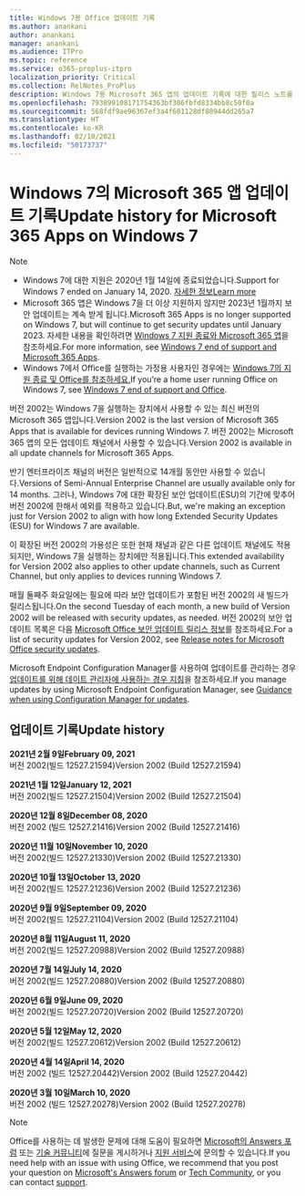 ```yaml
---
title: Windows 7용 Office 업데이트 기록
ms.author: anankani
author: anankani
manager: anankani
ms.audience: ITPro
ms.topic: reference
ms.service: o365-proplus-itpro
localization_priority: Critical
ms.collection: RelNotes_ProPlus
description: Windows 7용 Microsoft 365 앱의 업데이트 기록에 대한 릴리스 노트를 고객에게 제공합니다.
ms.openlocfilehash: 793899108171754363bf306fbfd8334bb8c50f0a
ms.sourcegitcommit: 568fdf9ae96367ef3a4f601128df80944dd265a7
ms.translationtype: HT
ms.contentlocale: ko-KR
ms.lasthandoff: 02/10/2021
ms.locfileid: "50173737"
---
```

# <a name="update-history-for-microsoft-365-apps-on-windows-7"></a><span data-ttu-id="2cc35-103">Windows 7의 Microsoft 365 앱 업데이트 기록</span><span class="sxs-lookup"><span data-stu-id="2cc35-103">Update history for Microsoft 365 Apps on Windows 7</span></span> 

 > [!NOTE]
>
>- <span data-ttu-id="2cc35-104">Windows 7에 대한 지원은 2020년 1월 14일에 종료되었습니다.</span><span class="sxs-lookup"><span data-stu-id="2cc35-104">Support for Windows 7 ended on January 14, 2020.</span></span> [<span data-ttu-id="2cc35-105">자세한 정보</span><span class="sxs-lookup"><span data-stu-id="2cc35-105">Learn more</span></span>](https://www.microsoft.com/microsoft-365/windows/end-of-windows-7-support)
>- <span data-ttu-id="2cc35-106">Microsoft 365 앱은 Windows 7을 더 이상 지원하지 않지만 2023년 1월까지 보안 업데이트는 계속 받게 됩니다.</span><span class="sxs-lookup"><span data-stu-id="2cc35-106">Microsoft 365 Apps is no longer supported on Windows 7, but will continue to get security updates until January 2023.</span></span> <span data-ttu-id="2cc35-107">자세한 내용을 확인하려면 [Windows 7 지원 종료와 Microsoft 365 앱](https://docs.microsoft.com/DeployOffice/endofsupport/windows-7-support)을 참조하세요.</span><span class="sxs-lookup"><span data-stu-id="2cc35-107">For more information, see [Windows 7 end of support and Microsoft 365 Apps](https://docs.microsoft.com/DeployOffice/endofsupport/windows-7-support).</span></span>
>- <span data-ttu-id="2cc35-108">Windows 7에서 Office를 실행하는 가정용 사용자인 경우에는 [Windows 7의 지원 종료 및 Office를 참조하세요.](https://support.microsoft.com/office/78f20fab-b57b-44d7-8368-06a8493f3cb9)</span><span class="sxs-lookup"><span data-stu-id="2cc35-108">If you’re a home user running Office on Windows 7, see [Windows 7 end of support and Office](https://support.microsoft.com/office/78f20fab-b57b-44d7-8368-06a8493f3cb9).</span></span>

<span data-ttu-id="2cc35-109">버전 2002는 Windows 7을 실행하는 장치에서 사용할 수 있는 최신 버전의 Microsoft 365 앱입니다.</span><span class="sxs-lookup"><span data-stu-id="2cc35-109">Version 2002 is the last version of Microsoft 365 Apps that is available for devices running Windows 7.</span></span> <span data-ttu-id="2cc35-110">버전 2002는 Microsoft 365 앱의 모든 업데이트 채널에서 사용할 수 있습니다.</span><span class="sxs-lookup"><span data-stu-id="2cc35-110">Version 2002 is available in all update channels for Microsoft 365 Apps.</span></span>

<span data-ttu-id="2cc35-111">반기 엔터프라이즈 채널의 버전은 일반적으로 14개월 동안만 사용할 수 있습니다.</span><span class="sxs-lookup"><span data-stu-id="2cc35-111">Versions of Semi-Annual Enterprise Channel are usually available only for 14 months.</span></span> <span data-ttu-id="2cc35-112">그러나, Windows 7에 대한 확장된 보안 업데이트(ESU)의 기간에 맞추어 버전 2002에 한해서 예외를 적용하고 있습니다.</span><span class="sxs-lookup"><span data-stu-id="2cc35-112">But, we're making an exception just for Version 2002 to align with how long Extended Security Updates (ESU) for Windows 7 are available.</span></span>

<span data-ttu-id="2cc35-113">이 확장된 버전 2002의 가용성은 또한 현재 채널과 같은 다른 업데이트 채널에도 적용되지만, Windows 7을 실행하는 장치에만 적용됩니다.</span><span class="sxs-lookup"><span data-stu-id="2cc35-113">This extended availability for Version 2002 also applies to other update channels, such as Current Channel, but only applies to devices running Windows 7.</span></span>

<span data-ttu-id="2cc35-114">매월 둘째주 화요일에는 필요에 따라 보안 업데이트가 포함된 버전 2002의 새 빌드가 릴리스됩니다.</span><span class="sxs-lookup"><span data-stu-id="2cc35-114">On the second Tuesday of each month, a new build of Version 2002 will be released with security updates, as needed.</span></span> <span data-ttu-id="2cc35-115">버전 2002의 보안 업데이트 목록은 다음 [Microsoft Office 보안 업데이트 릴리스 정보](microsoft365-apps-security-updates.md)를 참조하세요.</span><span class="sxs-lookup"><span data-stu-id="2cc35-115">For a list of security updates for Version 2002, see [Release notes for Microsoft Office security updates](microsoft365-apps-security-updates.md).</span></span>

<span data-ttu-id="2cc35-116">Microsoft Endpoint Configuration Manager를 사용하여 업데이트를 관리하는 경우 [업데이트를 위해 데이트 관리자에 사용하는 경우 지침](https://docs.microsoft.com/deployoffice/endofsupport/windows-7-support#guidance-when-using-configuration-manager-for-updates)을 참조하세요.</span><span class="sxs-lookup"><span data-stu-id="2cc35-116">If you manage updates by using Microsoft Endpoint Configuration Manager, see [Guidance when using Configuration Manager for updates](https://docs.microsoft.com/deployoffice/endofsupport/windows-7-support#guidance-when-using-configuration-manager-for-updates).</span></span>


## <a name="update-history"></a><span data-ttu-id="2cc35-117">업데이트 기록</span><span class="sxs-lookup"><span data-stu-id="2cc35-117">Update history</span></span>

[//]: # (제거하지 마세요)

<span data-ttu-id="2cc35-119">**2021년 2월 9일**</span><span class="sxs-lookup"><span data-stu-id="2cc35-119">**February 09, 2021**</span></span><br/>
<span data-ttu-id="2cc35-120">버전 2002(빌드 12527.21594)</span><span class="sxs-lookup"><span data-stu-id="2cc35-120">Version 2002 (Build 12527.21594)</span></span><br/>

<span data-ttu-id="2cc35-121">**2021년 1월 12일**</span><span class="sxs-lookup"><span data-stu-id="2cc35-121">**January 12, 2021**</span></span><br/>
<span data-ttu-id="2cc35-122">버전 2002(빌드 12527.21504)</span><span class="sxs-lookup"><span data-stu-id="2cc35-122">Version 2002 (Build 12527.21504)</span></span><br/>

<span data-ttu-id="2cc35-123">**2020년 12월 8일**</span><span class="sxs-lookup"><span data-stu-id="2cc35-123">**December 08, 2020**</span></span><br/>
<span data-ttu-id="2cc35-124">버전 2002 (빌드 12527.21416)</span><span class="sxs-lookup"><span data-stu-id="2cc35-124">Version 2002 (Build 12527.21416)</span></span><br/>

<span data-ttu-id="2cc35-125">**2020년 11월 10일**</span><span class="sxs-lookup"><span data-stu-id="2cc35-125">**November 10, 2020**</span></span><br/>
<span data-ttu-id="2cc35-126">버전 2002(빌드 12527.21330)</span><span class="sxs-lookup"><span data-stu-id="2cc35-126">Version 2002 (Build 12527.21330)</span></span><br/>

<span data-ttu-id="2cc35-127">**2020년 10월 13일**</span><span class="sxs-lookup"><span data-stu-id="2cc35-127">**October 13, 2020**</span></span><br/>
<span data-ttu-id="2cc35-128">버전 2002(빌드 12527.21236)</span><span class="sxs-lookup"><span data-stu-id="2cc35-128">Version 2002 (Build 12527.21236)</span></span><br/>

<span data-ttu-id="2cc35-129">**2020년 9월 9일**</span><span class="sxs-lookup"><span data-stu-id="2cc35-129">**September 09, 2020**</span></span><br/>
<span data-ttu-id="2cc35-130">버전 2002(빌드 12527.21104)</span><span class="sxs-lookup"><span data-stu-id="2cc35-130">Version 2002 (Build 12527.21104)</span></span><br/>

<span data-ttu-id="2cc35-131">**2020년 8월 11일**</span><span class="sxs-lookup"><span data-stu-id="2cc35-131">**August 11, 2020**</span></span><br/>
<span data-ttu-id="2cc35-132">버전 2002(빌드 12527.20988)</span><span class="sxs-lookup"><span data-stu-id="2cc35-132">Version 2002 (Build 12527.20988)</span></span><br/>

<span data-ttu-id="2cc35-133">**2020년 7월 14일**</span><span class="sxs-lookup"><span data-stu-id="2cc35-133">**July 14, 2020**</span></span><br/>
<span data-ttu-id="2cc35-134">버전 2002(빌드 12527.20880)</span><span class="sxs-lookup"><span data-stu-id="2cc35-134">Version 2002 (Build 12527.20880)</span></span><br/>

<span data-ttu-id="2cc35-135">**2020년 6월 9일**</span><span class="sxs-lookup"><span data-stu-id="2cc35-135">**June 09, 2020**</span></span><br/>
<span data-ttu-id="2cc35-136">버전 2002(빌드 12527.20720)</span><span class="sxs-lookup"><span data-stu-id="2cc35-136">Version 2002 (Build 12527.20720)</span></span><br/>

<span data-ttu-id="2cc35-137">**2020년 5월 12일**</span><span class="sxs-lookup"><span data-stu-id="2cc35-137">**May 12, 2020**</span></span><br/>
<span data-ttu-id="2cc35-138">버전 2002(빌드 12527.20612)</span><span class="sxs-lookup"><span data-stu-id="2cc35-138">Version 2002 (Build 12527.20612)</span></span><br/>

<span data-ttu-id="2cc35-139">**2020년 4월 14일**</span><span class="sxs-lookup"><span data-stu-id="2cc35-139">**April 14, 2020**</span></span><br/>
<span data-ttu-id="2cc35-140">버전 2002 (빌드 12527.20442)</span><span class="sxs-lookup"><span data-stu-id="2cc35-140">Version 2002 (Build 12527.20442)</span></span><br/>

<span data-ttu-id="2cc35-141">**2020년 3월 10일**</span><span class="sxs-lookup"><span data-stu-id="2cc35-141">**March 10, 2020**</span></span><br/>
<span data-ttu-id="2cc35-142">버전 2002 (빌드 12527.20278)</span><span class="sxs-lookup"><span data-stu-id="2cc35-142">Version 2002 (Build 12527.20278)</span></span><br/>




> [!NOTE]
> <span data-ttu-id="2cc35-143">Office를 사용하는 데 발생한 문제에 대해 도움이 필요하면 [Microsoft의 Answers 포럼](https://answers.microsoft.com/) 또는 [기술 커뮤니티](https://techcommunity.microsoft.com/)에 질문을 게시하거나 [지원 서비스](https://support.microsoft.com/contactus)에 문의할 수 있습니다.</span><span class="sxs-lookup"><span data-stu-id="2cc35-143">If you need help with an issue with using Office, we recommend that you post your question on [Microsoft's Answers forum](https://answers.microsoft.com/) or [Tech Community](https://techcommunity.microsoft.com/), or you can contact [support](https://support.microsoft.com/contactus).</span></span>
